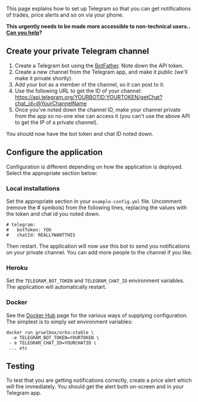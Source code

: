 This page explains how to set up Telegram so that you can get notifications of trades, price alerts and so on via your phone.

**This urgently needs to be made more accessible to non-technical users.. [Can you help](../issues/195)?**

## Create your private Telegram channel

1. Create a Telegram bot using the [BotFather](https://core.telegram.org/bots). Note down the API token.
1. Create a new channel from the Telegram app, and make it public (we'll make it private shortly).
1. Add your bot as a member of the channel, so it can post to it.
1. Use the following URL to get the ID of your channel: https://api.telegram.org/YOURBOTID:YOURTOKEN/getChat?chat_id=@YourChannelName
1. Once you've noted down the channel ID, make your channel private from the app so no-one else can access it (you can't use the above API to get the IP of a private channel).

You should now have the bot token and chat ID noted down.

## Configure the application

Configuration is different depending on how the application is deployed. Select the appropriate section below:

### Local installations

Set the appropriate section in your `example-config.yml` file. Uncomment (remove the # symbols) from the following lines, replacing the values with the token and chat id you noted down.

```
# telegram:
#   botToken: YOU
#   chatId: REALLYWANTTHIS
```

Then restart. The application will now use this bot to send you notifications on your private channel. You can add more people to the channel if you like.

### Heroku

Set the `TELEGRAM_BOT_TOKEN` and `TELEGRAM_CHAT_ID` environment variables.  The application will automatically restart.

### Docker
See the [Docker Hub](https://hub.docker.com/r/gruelbox/orko) page for the various ways of supplying configuration. The simplest is to simply set environment variables:
```
docker run gruelbox/orko:stable \
  -e TELEGRAM_BOT_TOKEN=YOURTOKEN \
 - e TELEGRAM_CHAT_ID=YOURCHATID \
 ... etc
```

## Testing

To test that you are getting notifications correctly, create a price alert which will fire immediately.  You should get the alert both on-screen and in your Telegram app.